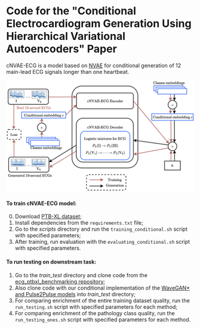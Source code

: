 # Code for the "Conditional Electrocardiogram Generation Using Hierarchical Variational Autoencoders" Paper

cNVAE-ECG is a model based on [NVAE](https://github.com/NVlabs/NVAE) for conditional generation of 12 main-lead ECG signals longer than one heartbeat.

<p align="center">
    <img src="img/cNVAE-ECG.png" width="550">
</p>

#### To train cNVAE-ECG model:
0. Download [PTB-XL dataset](https://physionet.org/content/ptb-xl/1.0.3/);
1. Install dependencies from the ```requirements.txt``` file;
2. Go to the *scripts* directory and run the ```training_conditional.sh``` script with specified parameters;
3. After training, run evaluation with the ```evaluating_conditional.sh``` script with specified parameters.

#### To run testing on downstream task:
1. Go to the *train_test* directory and clone code from the [ecg_ptbxl_benchmarking repository](https://github.com/helme/ecg_ptbxl_benchmarking);
2. Also clone code with our conditional implementation of the [WaveGAN* and Pulse2Pulse models](https://anonymous.4open.science/r/Pulse2Pulse-5E0F/README.md) into *train_test* directory;
3. For comparing enrichment of the entire training dataset quality, run the ```run_testing.sh``` script with specified parameters for each method;
4. For comparing enrichment of the pathology class quality, run the ```run_testing_ones.sh``` script with specified parameters for each method.
